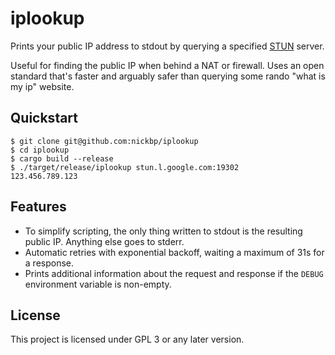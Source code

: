# iplookup

Prints your public IP address to stdout by querying a specified [STUN](https://tools.ietf.org/html/rfc5389) server.

Useful for finding the public IP when behind a NAT or firewall. Uses an open standard that's faster and arguably safer than querying some rando "what is my ip" website.

## Quickstart

```
$ git clone git@github.com:nickbp/iplookup
$ cd iplookup
$ cargo build --release
$ ./target/release/iplookup stun.l.google.com:19302
123.456.789.123
```

## Features

- To simplify scripting, the only thing written to stdout is the resulting public IP. Anything else goes to stderr.
- Automatic retries with exponential backoff, waiting a maximum of 31s for a response.
- Prints additional information about the request and response if the `DEBUG` environment variable is non-empty.

## License

This project is licensed under GPL 3 or any later version.
